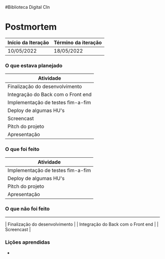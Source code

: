#Biblioteca Digital CIn

# Postmortem

Início da Iteração | Término da iteração
------------ | -------------
10/05/2022 | 18/05/2022


### O que estava planejado
| Atividade |
| --- |
| Finalização do desenvolvimento |
| Integração do Back com o Front end |
| Implementação de testes fim-a-fim |
| Deploy de algumas HU's |
| Screencast |
| Pitch do projeto |
| Apresentação |

### O que foi feito
| Atividade | 
| --- |
| Implementação de testes fim-a-fim |
| Deploy de algumas HU's |
| Pitch do projeto |
| Apresentação |

### O que não foi feito 
---
| Finalização do desenvolvimento |
| Integração do Back com o Front end |
| Screencast |

### Lições aprendidas
* 
